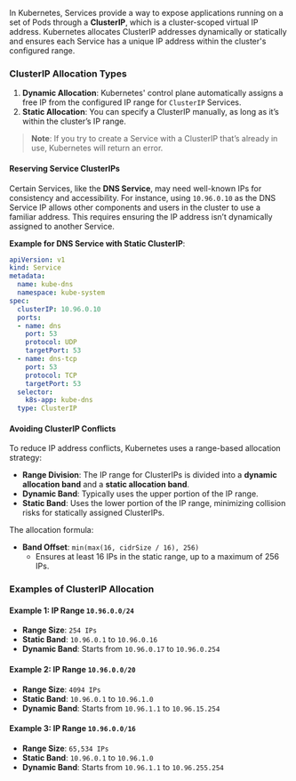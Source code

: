 
In Kubernetes, Services provide a way to expose applications running on a set of Pods through a **ClusterIP**, which is a cluster-scoped virtual IP address. Kubernetes allocates ClusterIP addresses dynamically or statically and ensures each Service has a unique IP address within the cluster's configured range.

### ClusterIP Allocation Types
1. **Dynamic Allocation**: Kubernetes' control plane automatically assigns a free IP from the configured IP range for `ClusterIP` Services.
2. **Static Allocation**: You can specify a ClusterIP manually, as long as it’s within the cluster’s IP range.

> **Note**: If you try to create a Service with a ClusterIP that’s already in use, Kubernetes will return an error.

#### Reserving Service ClusterIPs
Certain Services, like the **DNS Service**, may need well-known IPs for consistency and accessibility. For instance, using `10.96.0.10` as the DNS Service IP allows other components and users in the cluster to use a familiar address. This requires ensuring the IP address isn’t dynamically assigned to another Service.

**Example for DNS Service with Static ClusterIP**:
```yaml
apiVersion: v1
kind: Service
metadata:
  name: kube-dns
  namespace: kube-system
spec:
  clusterIP: 10.96.0.10
  ports:
  - name: dns
    port: 53
    protocol: UDP
    targetPort: 53
  - name: dns-tcp
    port: 53
    protocol: TCP
    targetPort: 53
  selector:
    k8s-app: kube-dns
  type: ClusterIP
```

#### Avoiding ClusterIP Conflicts
To reduce IP address conflicts, Kubernetes uses a range-based allocation strategy:
- **Range Division**: The IP range for ClusterIPs is divided into a **dynamic allocation band** and a **static allocation band**.
- **Dynamic Band**: Typically uses the upper portion of the IP range.
- **Static Band**: Uses the lower portion of the IP range, minimizing collision risks for statically assigned ClusterIPs.

The allocation formula:
- **Band Offset**: `min(max(16, cidrSize / 16), 256)` 
  - Ensures at least 16 IPs in the static range, up to a maximum of 256 IPs.

### Examples of ClusterIP Allocation

#### Example 1: IP Range `10.96.0.0/24`
- **Range Size**: `254 IPs`
- **Static Band**: `10.96.0.1` to `10.96.0.16`
- **Dynamic Band**: Starts from `10.96.0.17` to `10.96.0.254`

#### Example 2: IP Range `10.96.0.0/20`
- **Range Size**: `4094 IPs`
- **Static Band**: `10.96.0.1` to `10.96.1.0`
- **Dynamic Band**: Starts from `10.96.1.1` to `10.96.15.254`

#### Example 3: IP Range `10.96.0.0/16`
- **Range Size**: `65,534 IPs`
- **Static Band**: `10.96.0.1` to `10.96.1.0`
- **Dynamic Band**: Starts from `10.96.1.1` to `10.96.255.254`
